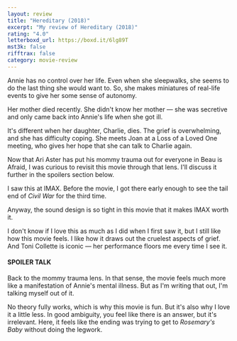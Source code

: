 ```yaml
---
layout: review
title: "Hereditary (2018)"
excerpt: "My review of Hereditary (2018)"
rating: "4.0"
letterboxd_url: https://boxd.it/6lg89T
mst3k: false
rifftrax: false
category: movie-review
---
```


Annie has no control over her life. Even when she sleepwalks, she seems to do the last thing she would want to. So, she makes miniatures of real-life events to give her some sense of autonomy.

Her mother died recently. She didn't know her mother — she was secretive and only came back into Annie's life when she got ill.

It's different when her daughter, Charlie, dies. The grief is overwhelming, and she has difficulty coping. She meets Joan at a Loss of a Loved One meeting, who gives her hope that she can talk to Charlie again.

Now that Ari Aster has put his mommy trauma out for everyone in Beau is Afraid, I was curious to revisit this movie through that lens. I'll discuss it further in the spoilers section below.

I saw this at IMAX. Before the movie, I got there early enough to see the tail end of <i>Civil War</i> for the third time.

Anyway, the sound design is so tight in this movie that it makes IMAX worth it.

I don't know if I love this as much as I did when I first saw it, but I still like how this movie feels. I like how it draws out the cruelest aspects of grief. And Toni Collette is iconic — her performance floors me every time I see it.

#### SPOILER TALK

Back to the mommy trauma lens. In that sense, the movie feels much more like a manifestation of Annie's mental illness. But as I'm writing that out, I'm talking myself out of it.

No theory fully works, which is why this movie is fun. But it's also why I love it a little less. In good ambiguity, you feel like there is an answer, but it's irrelevant. Here, it feels like the ending was trying to get to <i>Rosemary's Baby</i> without doing the legwork.
